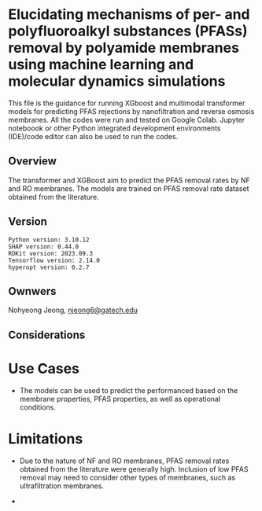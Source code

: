 # Elucidating mechanisms of per- and polyfluoroalkyl substances (PFASs) removal by polyamide membranes using machine learning and molecular dynamics simulations

This file is the guidance for running XGboost and multimodal transformer models for predicting PFAS rejections by nanofiltration and reverse osmosis membranes. All the codes were run and tested on Google Colab. Jupyter noteboook or other Python integrated development environments (IDE)/code editor can also be used to run the codes.

## Overview

The transformer and XGBoost aim to predict the PFAS removal rates by NF and RO membranes. The models are trained on PFAS removal rate dataset obtained from the literature.

## Version

```
Python version: 3.10.12
SHAP version: 0.44.0
RDKit version: 2023.09.3
Tensorflow version: 2.14.0
hyperopt version: 0.2.7
```

## Ownwers
Nohyeong Jeong, njeong6@gatech.edu

## Considerations

# Use Cases
* The models can be used to predict the performanced based on the membrane properties, PFAS properties, as well as operational conditions.

# Limitations
* Due to the nature of NF and RO membranes, PFAS removal rates obtained from the literature were generally high. Inclusion of low PFAS removal may need to consider other types of membranes, such as ultrafiltration membranes. 

* 
